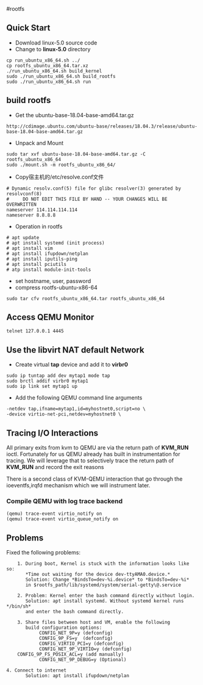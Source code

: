 #rootfs

## Quick Start
- Download linux-5.0 source code
- Change to **linux-5.0** directory
```
cp run_ubuntu_x86_64.sh ../
cp rootfs_ubuntu_x86_64.tar.xz
./run_ubuntu_x86_64.sh build_kernel
sudo ./run_ubuntu_x86_64.sh build_rootfs
sudo ./run_ubuntu_x86_64.sh run
```

## build rootfs
- Get the ubuntu-base-18.04-base-amd64.tar.gz
```
http://cdimage.ubuntu.com/ubuntu-base/releases/18.04.3/release/ubuntu-base-18.04-base-amd64.tar.gz
```

- Unpack and Mount
```
sudo tar xvf ubuntu-base-18.04-base-amd64.tar.gz -C rootfs_ubuntu_x86_64
sudo ./mount.sh -m rootfs_ubuntu_x86_64/
```

- Copy宿主机的/etc/resolve.conf文件
```
# Dynamic resolv.conf(5) file for glibc resolver(3) generated by resolvconf(8)
#     DO NOT EDIT THIS FILE BY HAND -- YOUR CHANGES WILL BE OVERWRITTEN
nameserver 114.114.114.114
nameserver 8.8.8.8
```
- Operation in rootfs
```
# apt update
# apt install systemd (init process)
# apt install vim
# apt install ifupdown/netplan
# apt install iputils-ping
# apt install pciutils
# atp install module-init-tools
```
- set hostname, user, password
- compress rootfs-ubuntu-x86-64
```
sudo tar cfv rootfs_ubuntu_x86_64.tar rootfs_ubuntu_x86_64
```

## Access QEMU Monitor

```
telnet 127.0.0.1 4445
```

## Use the libvirt NAT **default** Network

- Create virtual **tap** device and add it to **virbr0**

```
sudo ip tuntap add dev mytap1 mode tap
sudo brctl addif virbr0 mytap1
sudo ip link set mytap1 up
```

- Add the following QEMU command line arguments

```
-netdev tap,ifname=mytap1,id=myhostnet0,script=no \
-device virtio-net-pci,netdev=myhostnet0 \
```

## Tracing I/O Interactions
All primary exits from kvm to QEMU are via the return path of **KVM_RUN** ioctl. Fortunately for us QEMU already has built in instrumentation for tracing. We will leverage that to selectively trace the return path of **KVM_RUN** and record the exit reasons

There is a second class of KVM-QEMU interaction that go through the ioeventfs,irqfd mechanism which we will instrument later.

### Compile QEMU with **log trace backend**

```
(qemu) trace-event virtio_notify on 
(qemu) trace-event virtio_queue_notify on 
```


## Problems

Fixed the following problems:

        1. During boot, Kernel is stuck with the information looks like so:
           *Time out waiting for the device dev-ttyAMA0.device.*
           Solution: Change *BindsTo=dev-%i.device* to *BindsTo=dev-%i*
           in $rootfs_path/lib/systemd/system/serial-getty\@.service

        2. Problem: Kernel enter the bash command directly without login.
           Solution: apt install systemd. Without systemd kernel runs */bin/sh*
           and enter the bash command directly.

        3. Share files between host and VM, enable the following
           build configuration options:
                CONFIG_NET_9P=y (defconfig)
                CONFIG_9P_FS=y  (defconfig)
                CONFIG_VIRTIO_PCI=y (defconfig)
                CONFIG_NET_9P_VIRTIO=y (defconfig)
		CONFIG_9P_FS_POSIX_ACL=y (add manually)
                CONFIG_NET_9P_DEBUG=y (Optional)

	4. Connect to internet
           Solution: apt install ifupdown/netplan


